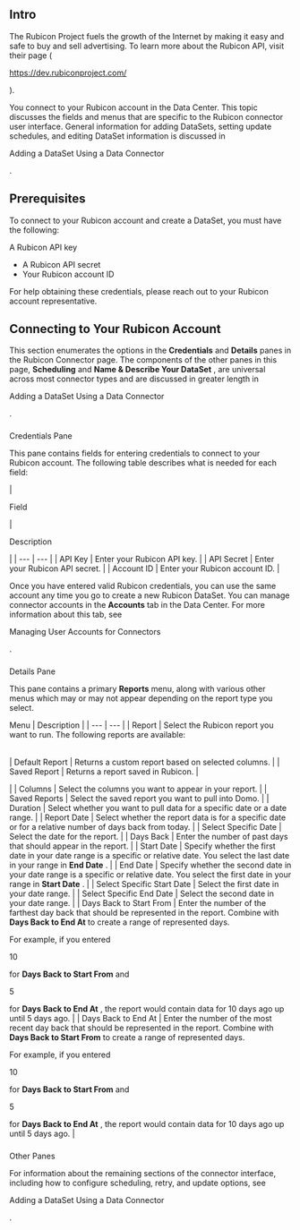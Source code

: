 

Intro
-------

The Rubicon Project fuels the growth of the Internet by making it easy and safe to buy and sell advertising. To learn more about the Rubicon API, visit their page (

https://dev.rubiconproject.com/

).


 You connect to your Rubicon account in the Data Center. This topic discusses the fields and menus that are specific to the Rubicon connector user interface. General information for adding DataSets, setting update schedules, and editing DataSet information is discussed in

Adding a DataSet Using a Data Connector

.


 Prerequisites
---------------

To connect to your Rubicon account and create a DataSet, you must have the following:

 A Rubicon API key
* A Rubicon API secret
* Your Rubicon account ID

For help obtaining these credentials, please reach out to your Rubicon account representative.


 Connecting to Your Rubicon Account
------------------------------------


 This section enumerates the options in the
 **Credentials**
 and
 **Details**
 panes in the Rubicon Connector page. The components of the other panes in this page,
 **Scheduling**
 and
 **Name & Describe Your DataSet**
 , are universal across most connector types and are discussed in greater length in

Adding a DataSet Using a Data Connector

.


###

Credentials Pane


 This pane contains fields for entering credentials to connect to your Rubicon account. The following table describes what is needed for each field:


|

Field

|

Description

|
| --- | --- |
|
 API Key
  |
 Enter your Rubicon API key.
  |
|
 API Secret
  |
 Enter your Rubicon API secret.
  |
|
 Account ID
  |
 Enter your Rubicon account ID.
  |


 Once you have entered valid Rubicon credentials, you can use the same account any time you go to create a new Rubicon DataSet. You can manage connector accounts in the
 **Accounts**
 tab in the Data Center. For more information about this tab, see

Managing User Accounts for Connectors

.


###
 Details Pane

This pane contains a primary
 **Reports**
 menu, along with various other menus which may or may not appear depending on the report type you select.


 Menu
  |
 Description
  |
| --- | --- |
|
 Report
  |
 Select the Rubicon report you want to run. The following reports are available:


|  |  |
| --- | --- |
|
 Default Report
  |
 Returns a custom report based on selected columns.
  |
|
 Saved Report
  |
 Returns a report saved in Rubicon.
  |

|
|
 Columns
  |
 Select the columns you want to appear in your report.
  |
|
 Saved Reports
  |
 Select the saved report you want to pull into Domo.
  |
|
 Duration
  |
 Select whether you want to pull data for a specific date or a date range.
  |
|
 Report Date
  |
 Select whether the report data is for a specific date or for a relative number of days back from today.
  |
|
 Select Specific Date
  |
 Select the date for the report.
  |
|
 Days Back
  |
 Enter the number of past days that should appear in the report.
  |
|
 Start Date
  |
 Specify whether the first date in your date range is a specific or relative date. You select the last date in your range in
 **End Date**
 .
  |
|
 End Date
  |
 Specify whether the second date in your date range is a specific or relative date. You select the first date in your range in
 **Start Date**
 .
  |
|
 Select Specific Start Date
  |
 Select the first date in your date range.
  |
|
 Select Specific End Date
  |
 Select the second date in your date range.
  |
|
 Days Back to Start From
  |
 Enter the number of the farthest day back that should be represented in the report. Combine with
 **Days Back to End At**
 to create a range of represented days.


 For example, if you entered

10

for
 **Days Back to Start From**
 and

5

for
 **Days Back to End At**
 , the report would contain data for 10 days ago up until 5 days ago.
  |
|
 Days Back to End At
  |
 Enter the number of the most recent day back that should be represented in the report. Combine with
 **Days Back to Start From**
 to create a range of represented days.


 For example, if you entered

10

for
 **Days Back to Start From**
 and

5

for
 **Days Back to End At**
 , the report would contain data for 10 days ago up until 5 days ago.
  |


###
 Other Panes

For information about the remaining sections of the connector interface, including how to configure scheduling, retry, and update options, see

Adding a DataSet Using a Data Connector

.

